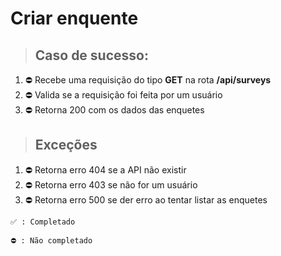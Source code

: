 
# Criar enquente

> ## Caso de sucesso:

1. ⛔️ Recebe uma requisição do tipo **GET** na rota **/api/surveys**
1. ⛔️ Valida se a requisição foi feita por um usuário
1. ⛔️ Retorna 200 com os dados das enquetes

> ## Exceções

1. ⛔️ Retorna erro 404 se a API não existir
1. ⛔️ Retorna erro 403 se não for um usuário
1. ⛔️️ Retorna erro 500 se der erro ao tentar listar as enquetes

```
✅ : Completado

⛔️ : Não completado
```

